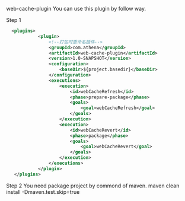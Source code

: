 web-cache-plugin
You can use this plugin by follow way.

Step 1

```xml
  <plugins>
            <plugin>
                <!--打包时重命名插件-->
                <groupId>com.athena</groupId>
                <artifactId>web-cache-plugin</artifactId>
                <version>1.0-SNAPSHOT</version>
                <configuration>
                    <baseDir>${project.basedir}</baseDir>
                </configuration>
                <executions>
                    <execution>
                        <id>webCacheRefresh</id>
                        <phase>prepare-package</phase>
                        <goals>
                            <goal>webCacheRefresh</goal>
                        </goals>
                    </execution>
                    <execution>
                        <id>webCacheRevert</id>
                        <phase>package</phase>
                        <goals>
                            <goal>webCacheRevert</goal>
                        </goals>
                    </execution>
                </executions>
            </plugin>
   </plugins>
 ```  
   Step 2
   You need package project by commond of maven.
   maven clean install -Dmaven.test.skip=true
